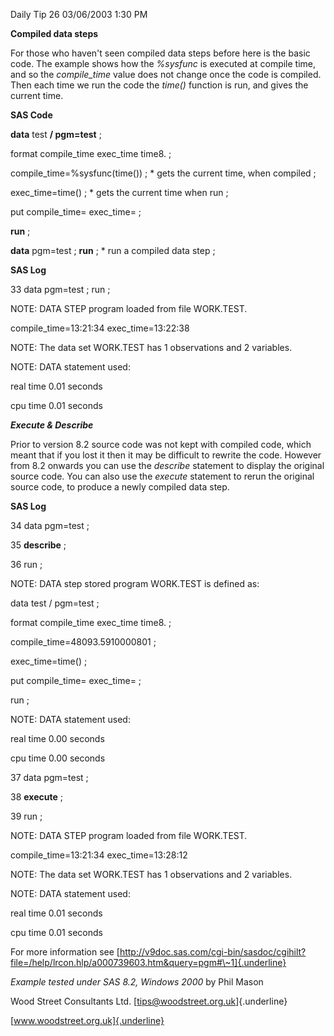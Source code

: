 Daily Tip 26 03/06/2003 1:30 PM

**Compiled data steps**

For those who haven't seen compiled data steps before here is the basic
code. The example shows how the *%sysfunc* is executed at compile time,
and so the *compile_time* value does not change once the code is
compiled. Then each time we run the code the *time()* function is run,
and gives the current time.

**SAS Code**

**data** test **/ pgm=test** ;

format compile_time exec_time time8. ;

compile_time=%sysfunc(time()) ; \* gets the current time, when compiled
;

exec_time=time() ; \* gets the current time when run ;

put compile_time= exec_time= ;

**run** ;

**data** pgm=test ; **run** ; \* run a compiled data step ;

**SAS Log**

33 data pgm=test ; run ;

NOTE: DATA STEP program loaded from file WORK.TEST.

compile_time=13:21:34 exec_time=13:22:38

NOTE: The data set WORK.TEST has 1 observations and 2 variables.

NOTE: DATA statement used:

real time 0.01 seconds

cpu time 0.01 seconds

***Execute & Describe***

Prior to version 8.2 source code was not kept with compiled code, which
meant that if you lost it then it may be difficult to rewrite the code.
However from 8.2 onwards you can use the *describe* statement to display
the original source code. You can also use the *execute* statement to
rerun the original source code, to produce a newly compiled data step.

**SAS Log**

34 data pgm=test ;

35 **describe** ;

36 run ;

NOTE: DATA step stored program WORK.TEST is defined as:

data test / pgm=test ;

format compile_time exec_time time8. ;

compile_time=48093.5910000801 ;

exec_time=time() ;

put compile_time= exec_time= ;

run ;

NOTE: DATA statement used:

real time 0.00 seconds

cpu time 0.00 seconds

37 data pgm=test ;

38 **execute** ;

39 run ;

NOTE: DATA STEP program loaded from file WORK.TEST.

compile_time=13:21:34 exec_time=13:28:12

NOTE: The data set WORK.TEST has 1 observations and 2 variables.

NOTE: DATA statement used:

real time 0.01 seconds

cpu time 0.01 seconds

For more information see
[http://v9doc.sas.com/cgi-bin/sasdoc/cgihilt?file=/help/lrcon.hlp/a000739603.htm&query=pgm#\~1]{.underline}

*Example tested under SAS 8.2, Windows 2000* by Phil Mason

Wood Street Consultants Ltd. [tips@woodstreet.org.uk]{.underline}

[www.woodstreet.org.uk]{.underline}
